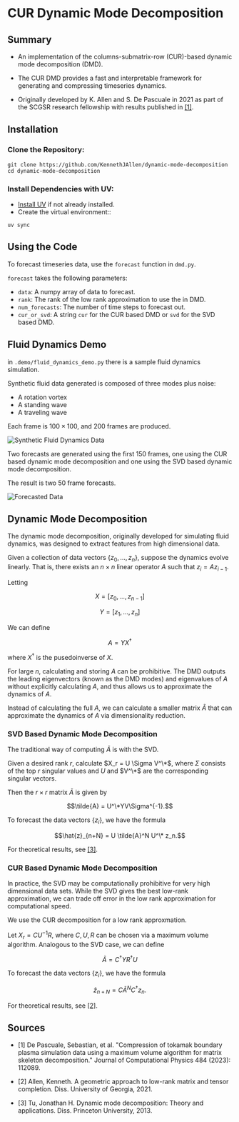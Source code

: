 # CUR Dynamic Mode Decomposition

## Summary

- An implementation of the columns-submatrix-row (CUR)-based dynamic mode decomposition (DMD).

- The CUR DMD provides a fast and interpretable framework for generating and compressing timeseries dynamics.

- Originally developed by K. Allen and S. De Pascuale in 2021 as part of the SCGSR research fellowship with results published in [[1]](#references).

## Installation

### Clone the Repository:

```
git clone https://github.com/KennethJAllen/dynamic-mode-decomposition
cd dynamic-mode-decomposition
```

### Install Dependencies with UV:

*   [Install UV](https://docs.astral.sh/uv/#highlights) if not already installed.
*   Create the virtual environment::

```
uv sync
```
## Using the Code
To forecast timeseries data, use the `forecast` function in `dmd.py`.

`forecast` takes the following parameters:

- `data`: A numpy array of data to forecast.
- `rank`: The rank of the low rank approximation to use the in DMD.
- `num_forecasts`: The number of time steps to forecast out.
- `cur_or_svd`: A string `cur` for the CUR based DMD or `svd` for the SVD based DMD.

## Fluid Dynamics Demo
in `.demo/fluid_dynamics_demo.py` there is a sample fluid dynamics simulation.

Synthetic fluid data generated is composed of three modes plus noise:
- A rotation vortex
- A standing wave
- A traveling wave

Each frame is $100 \times 100$, and $200$ frames are produced.

![Synthetic Fluid Dynamics Data](demo/fluid_evolutions/synthetic_fluid_data.gif)

Two forecasts are generated using the first $150$ frames, one using the CUR based dynamic mode decomposition and one using the SVD based dynamic mode decomposition.

The result is two $50$ frame forecasts.

![Forecasted Data](demo/fluid_evolutions/rank_15_dmd_forecasts.gif)

## Dynamic Mode Decomposition
The dynamic mode decomposition, originally developed for simulating fluid dynamics, was designed to extract features from high dimensional data.

Given a collection of data vectors $\{z _0, \dots, z_n\}$, suppose the dynamics evolve linearly. That is, there exists an $n \times n$ linear operator $A$ such that $z_i = A z_{i-1}$.

Letting

$$X = [z_0, \dots, z_{n-1}]$$

$$Y = [z_1, \dots, z_n]$$

We can define

$$A = YX^\dagger$$

where $X^\dagger$ is the pusedoinverse of $X$.

For large $n$, calculating and storing $A$ can be prohibitive. The DMD outputs the leading eigenvectors (known as the DMD modes) and eigenvalues of $A$ without explicitly calculating $A$, and thus allows us to approximate the dynamics of $A$.

Instead of calculating the full $A$, we can calculate a smaller matrix $\tilde{A}$ that can approximate the dynamics of $A$ via dimensionality reduction.

### SVD Based Dynamic Mode Decomposition

The traditional way of computing $\tilde{A}$ is with the SVD.

Given a desired rank $r$, calculate $X_r = U \Sigma V^\*$, where $\Sigma$ consists of the top $r$ singular values and $U$ and $V^\*$ are the corresponding singular vectors.

Then the $r \times r$ matrix $\tilde{A}$ is given by

$$\tilde{A} = U^\*YV\Sigma^{-1}.$$

To forecast the data vectors $\{z_i\}$, we have the formula

$$\hat{z}_{n+N} = U \tilde{A}^N U^\* z_n.$$

For theoretical results, see [[3]](#references).

### CUR Based Dynamic Mode Decomposition

In practice, the SVD may be computationally prohibitive for very high dimensional data sets. While the SVD gives the best low-rank approximation, we can trade off error in the low rank approximation for computational speed.

We use the CUR decomposition for a low rank approxmation.

Let $X_r = C U^{-1} R$, where $C, U, R$ can be chosen via a maximum volume algorithm. Analogous to the SVD case, we can define

$$\tilde{A} = C^\dagger Y R^\dagger U$$

To forecast the data vectors $\{z_i\}$, we have the formula

$$\hat{z}_{n+N} = C \tilde{A}^N C^\dagger z_n.$$

For theoretical results, see [[2]](#references).

## Sources

- [1] De Pascuale, Sebastian, et al. "Compression of tokamak boundary plasma simulation data using a maximum volume algorithm for matrix skeleton decomposition." Journal of Computational Physics 484 (2023): 112089.

- [2] Allen, Kenneth. A geometric approach to low-rank matrix and tensor completion. Diss. University of Georgia, 2021.

- [3] Tu, Jonathan H. Dynamic mode decomposition: Theory and applications. Diss. Princeton University, 2013.
